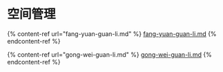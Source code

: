 # 空间管理

{% content-ref url="fang-yuan-guan-li.md" %}
[fang-yuan-guan-li.md](fang-yuan-guan-li.md)
{% endcontent-ref %}

{% content-ref url="gong-wei-guan-li.md" %}
[gong-wei-guan-li.md](gong-wei-guan-li.md)
{% endcontent-ref %}
